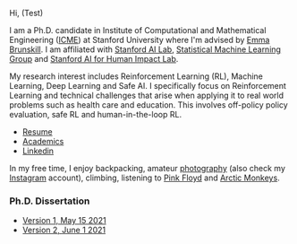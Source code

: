 Hi, (Test)

I am a Ph.D. candidate in Institute of Computational and Mathematical Engineering ([ICME](https://icme.stanford.edu)) at Stanford University where I'm advised by [Emma Brunskill](https://cs.stanford.edu/people/ebrun/). I am affiliated with [Stanford AI Lab](https://ai.stanford.edu), [Statistical Machine Learning Group](http://statsml.stanford.edu/index.html) and [Stanford AI for Human Impact Lab](https://twitter.com/aiforhi?lang=en).

My research interest includes Reinforcement Learning (RL), Machine Learning, Deep Learning and Safe AI. 
I specifically focus on Reinforcement Learning and technical challenges that arise when applying it
to real world problems such as health care and education. This involves off-policy policy evaluation, safe RL 
and human-in-the-loop RL.

- [Resume](/assets/pdf/resume.pdf)
- [Academics](/academics.md)
- [Linkedin](https://www.linkedin.com/in/rkeramati/)

In my free time, I enjoy backpacking, amateur [photography](/random.md) (also check my [Instagram](https://www.instagram.com/r.keramati/) account), climbing, listening to [Pink Floyd](https://www.youtube.com/watch?v=7jMlFXouPk8) and [Arctic Monkeys](https://www.youtube.com/watch?v=71Es-8FfATo).

### Ph.D. Dissertation
- [Version 1, May 15 2021](/assets/pdf/PhD_Dissertation_V1.pdf)
- [Version 2, June 1 2021](/assets/pdf/PhD_Dissertation_V2.pdf)
